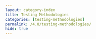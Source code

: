 ```yaml
---
layout: category-index
title: Testing Methodologies
categories: [testing-methodologies]
permalink: /4.0/testing-methodologies/
hide: true
---
```

